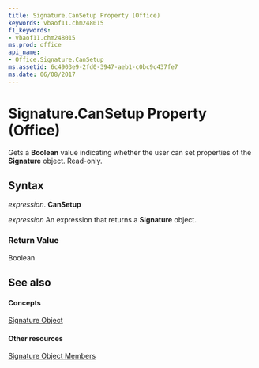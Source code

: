 ```yaml
---
title: Signature.CanSetup Property (Office)
keywords: vbaof11.chm248015
f1_keywords:
- vbaof11.chm248015
ms.prod: office
api_name:
- Office.Signature.CanSetup
ms.assetid: 6c4903e9-2fd0-3947-aeb1-c0bc9c437fe7
ms.date: 06/08/2017
---
```



# Signature.CanSetup Property (Office)

Gets a **Boolean** value indicating whether the user can set properties of the **Signature** object. Read-only.


## Syntax

 _expression_. **CanSetup**

 _expression_ An expression that returns a **Signature** object.


### Return Value

Boolean


## See also


#### Concepts


[Signature Object](signature-object-office.md)
#### Other resources


[Signature Object Members](signature-members-office.md)

